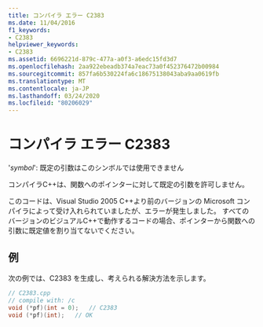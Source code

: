 ```yaml
---
title: コンパイラ エラー C2383
ms.date: 11/04/2016
f1_keywords:
- C2383
helpviewer_keywords:
- C2383
ms.assetid: 6696221d-879c-477a-a0f3-a6edc15fd3d7
ms.openlocfilehash: 2aa922ebeadb374a7eac73a0f452376472b00984
ms.sourcegitcommit: 857fa6b530224fa6c18675138043aba9aa0619fb
ms.translationtype: MT
ms.contentlocale: ja-JP
ms.lasthandoff: 03/24/2020
ms.locfileid: "80206029"
---
```

# <a name="compiler-error-c2383"></a>コンパイラ エラー C2383

'*symbol*': 既定の引数はこのシンボルでは使用できません

コンパイラC++は、関数へのポインターに対して既定の引数を許可しません。

このコードは、Visual Studio 2005 C++より前のバージョンの Microsoft コンパイラによって受け入れられていましたが、エラーが発生しました。 すべてのバージョンのビジュアルC++で動作するコードの場合、ポインターから関数への引数に既定値を割り当てないでください。

## <a name="example"></a>例

次の例では、C2383 を生成し、考えられる解決方法を示します。

```cpp
// C2383.cpp
// compile with: /c
void (*pf)(int = 0);   // C2383
void (*pf)(int);   // OK
```
